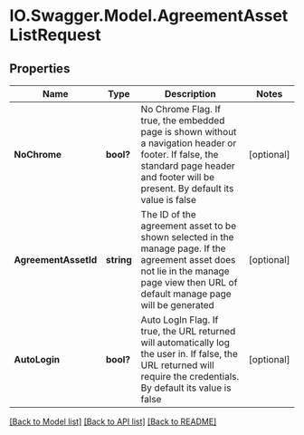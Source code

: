 # IO.Swagger.Model.AgreementAssetListRequest
## Properties

Name | Type | Description | Notes
------------ | ------------- | ------------- | -------------
**NoChrome** | **bool?** | No Chrome Flag. If true, the embedded page is shown without a navigation header or footer. If false, the standard page header and footer will be present. By default its value is false | [optional] 
**AgreementAssetId** | **string** | The ID of the agreement asset to be shown selected in the manage page. If the agreement asset does not lie in the manage page view then URL of default manage page will be generated | [optional] 
**AutoLogin** | **bool?** | Auto LogIn Flag. If true, the URL returned will automatically log the user in. If false, the URL returned will require the credentials. By default its value is false | [optional] 

[[Back to Model list]](../README.md#documentation-for-models) [[Back to API list]](../README.md#documentation-for-api-endpoints) [[Back to README]](../README.md)

